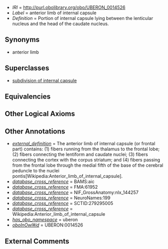  * *IRI* = http://purl.obolibrary.org/obo/UBERON_0014526
 * *Label* = anterior limb of internal capsule
 * *Definition* = Portion of internal capsule lying between the lenticular nucleus and the head of the caudate nucleus.

## Synonyms

 * anterior limb

## Superclasses

 * [subdivision of internal capsule](../../UBERON/25/UBERON_0014525.md)

## Equivalencies


## Other Logical Axioms


## Other Annotations

 * *[external_definition](../../UBPROP/01/UBPROP_0000001.md)* = The anterior limb of internal capsule (or frontal part) contains: (1) fibers running from the thalamus to the frontal lobe; (2) fibers connecting the lentiform and caudate nuclei; (3) fibers connecting the cortex with the corpus striatum; and (4) fibers passing from the frontal lobe through the medial fifth of the base of the cerebral peduncle to the nuclei pontis[Wikipedia:Anterior_limb_of_internal_capsule].
 * *[database_cross_reference](../../ef/oboInOwl#hasDbXref.md)* = BAMS:aic
 * *[database_cross_reference](../../ef/oboInOwl#hasDbXref.md)* = FMA:61952
 * *[database_cross_reference](../../ef/oboInOwl#hasDbXref.md)* = NIF_GrossAnatomy:nlx_144257
 * *[database_cross_reference](../../ef/oboInOwl#hasDbXref.md)* = NeuroNames:199
 * *[database_cross_reference](../../ef/oboInOwl#hasDbXref.md)* = SCTID:279295005
 * *[database_cross_reference](../../ef/oboInOwl#hasDbXref.md)* = Wikipedia:Anterior_limb_of_internal_capsule
 * *[has_obo_namespace](../../ce/oboInOwl#hasOBONamespace.md)* = uberon
 * *[oboInOwl#id](../../id/oboInOwl#id.md)* = UBERON:0014526

## External Comments

